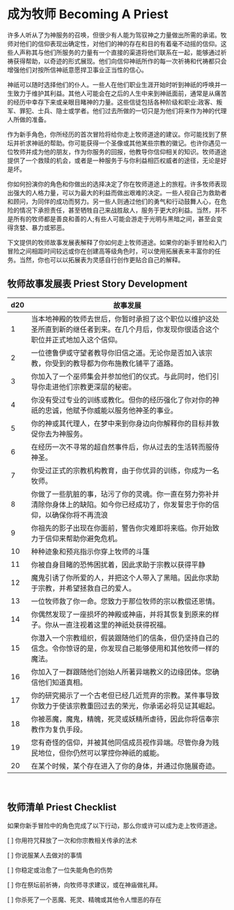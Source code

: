 # 成为牧师 Becoming A Priest

许多人听从了为神服务的召唤，但很少有人能为驾驭神之力量做出所需的承诺。牧师对他们的信仰表现出确定性，对他们的神的存在和目的有着毫不动摇的信仰。这些人声称其与他们所服务的力量有一个直接的渠道将他们联系在一起，能够通过祈祷获得帮助，以奇迹的形式展现。他们向信仰神祇所作的每一次祈祷和代祷都只会增强他们对按所信神祇意愿捍卫事业正当性的信心。

神祇可以随时选择他们的仆人。一些人在他们职业生涯开始时听到神祇的呼唤并一生致力于维护其利益。其他人可能会在之后的人生中来到神祇面前，通常是从痛苦的经历中幸存下来或亲眼目睹神的力量。这些信徒包括各种阶级和职业:政客、叛军、罪犯、士兵、隐士或学者。他们过去所做的一切只是为他们将来作为神的代理人所做的准备。

作为新手角色，你所经历的首次冒险将给你走上牧师道途的建议。你可能找到了祭坛并祈求神祇的帮助。你可能获得一个圣像或其他某些宗教的徽记。也许你遇见一位牧师并成为他的朋友，作为你服务的回报，他教导你信仰相关的知识。牧师道途提供了一个救赎的机会，或者是一种服务于与你利益相匹权威者的途径，无论是好是坏。

你如何扮演你的角色和你做出的选择决定了你在牧师道途上的旅程。许多牧师表现出强大的人格力量，可以为最大的利益而做出艰难的决定。一些人视自己为救助者和顾问，为同伴的成功而努力。另一些人则通过他们的勇气和行动鼓舞人心，在危险的情况下承担责任，甚至牺牲自己来战胜敌人，服务于更大的利益。当然，并不是所有的牧师都是善良和善的人;有些人可能会游走于光明与黑暗之间，甚至会变得贪婪、暴力或邪恶。

下文提供的牧师故事发展表解释了你如何走上牧师道途。如果你的新手冒险和入门冒险之间相距时间较远或你在创建高等级角色时，可以使用拓展表来丰富你的任务。当然，你也可以以拓展表为灵感自行创作更贴合自己的解释。

## 牧师故事发展表 Priest Story Development

<table>
<thead>
<tr class="header">
<th>d20</th>
<th>故事发展</th>
</tr>
</thead>
<tbody>
<tr class="odd">
<td>1</td>
<td>当本地神殿的牧师去世后，你暂时承担了这个职位以维护这处圣所直到新的继任者到来。在几个月后，你发现你很适合这个职位并正式地加入这个信仰。</td>
</tr>
<tr class="even">
<td>2</td>
<td>一位德鲁伊或守望者教导你旧信之道。无论你是否加入该宗教，你受到的教导都为你布施教化铺平了道路。</td>
</tr>
<tr class="odd">
<td>3</td>
<td>你加入了一个巫师集会并参加他们的仪式。与此同时，他们引导你走进他们宗教更深层的秘密。</td>
</tr>
<tr class="even">
<td>4</td>
<td>你没有受过专业的训练或教化。但你的经历强化了你对你的神祇的忠诚，他赋予你威能以服务他神圣的事业。</td>
</tr>
<tr class="odd">
<td>5</td>
<td>你的神或其代理人，在梦中来到你身边向你解释你的目标并敦促你去为神服务。</td>
</tr>
<tr class="even">
<td>6</td>
<td>在经历一次不寻常的超自然事件后，你从过去的生活转而服侍神圣。</td>
</tr>
<tr class="odd">
<td>7</td>
<td>你受过正式的宗教机构教育，由于你优异的训练，你成为一名牧师。</td>
</tr>
<tr class="even">
<td>8</td>
<td>你做了一些肮脏的事，玷污了你的灵魂。你一直在努力弥补并清除你身体上的缺陷。如今你已经成功了，你发誓忠于你的信仰，以确保你将不再流浪</td>
</tr>
<tr class="odd">
<td>9</td>
<td>你祖先的影子出现在你面前，警告你灾难即将来临。你开始致力于信仰来帮助你避免危机。</td>
</tr>
<tr class="even">
<td>10</td>
<td>种种迹象和预兆指示你穿上牧师的斗篷</td>
</tr>
<tr class="odd">
<td>11</td>
<td>你被自身目睹的恐怖困扰着，因此求助于宗教以获得平静</td>
</tr>
<tr class="even">
<td>12</td>
<td>魔鬼引诱了你所爱的人，并把这个人带入了黑暗。因此你求助于宗教，并希望拯救自己的爱人。</td>
</tr>
<tr class="odd">
<td>13</td>
<td>一位牧师救了你一命。您致力于那位牧师的宗以教偿还恩情。</td>
</tr>
<tr class="even">
<td>14</td>
<td>你偶然发现了一座损坏的神殿或神庙，并将其恢复到原来的样子。你从一直注视着这里的神祇处获得祝福。</td>
</tr>
<tr class="odd">
<td>15</td>
<td>你潜入一个宗教组织，假装跟随他们的信条，但仍坚持自己的信念。令你惊讶的是，你发现自己能够使用和其他牧师一样的魔法。</td>
</tr>
<tr class="even">
<td>16</td>
<td>你加入了一群跟随他们创始人所著异端教义的边缘团体。您确信他们知道真相。</td>
</tr>
<tr class="odd">
<td>17</td>
<td>你的研究揭示了一个古老但已经几近荒弃的宗教。某件事导致你致力于使该宗教重回过去的荣光，你承诺必将见证其崛起。</td>
</tr>
<tr class="even">
<td>18</td>
<td>你被恶魔，魔鬼，精魄，死灵或妖精所虐待，因此你将信奉宗教作为复仇手段。</td>
</tr>
<tr class="odd">
<td>19</td>
<td>您有奇怪的信仰，并被其他同信成员视作异端。尽管你身为贱民地位，但你仍然可以掌控你神祇的威能。</td>
</tr>
<tr class="even">
<td>20</td>
<td>在某个时候，某个存在进入了你的身体，并通过你施展奇迹。</td>
</tr>
</tbody>
</table>

 

## 牧师清单 Priest Checklist

如果你新手冒险中的角色完成了以下行动，那么你或许可以成为走上牧师道途。

\[ \] 你用符咒释放了一次和你宗教相关传承的法术

\[ \] 你说服某人去做对的事情

\[ \] 你稳定或治愈了一位失能角色的伤势

\[ \] 你在祭坛前祈祷，向牧师寻求建议，或在神庙做礼拜。

\[ \] 你杀死了一个恶魔、死灵、精魄或其他令人憎恶的存在
